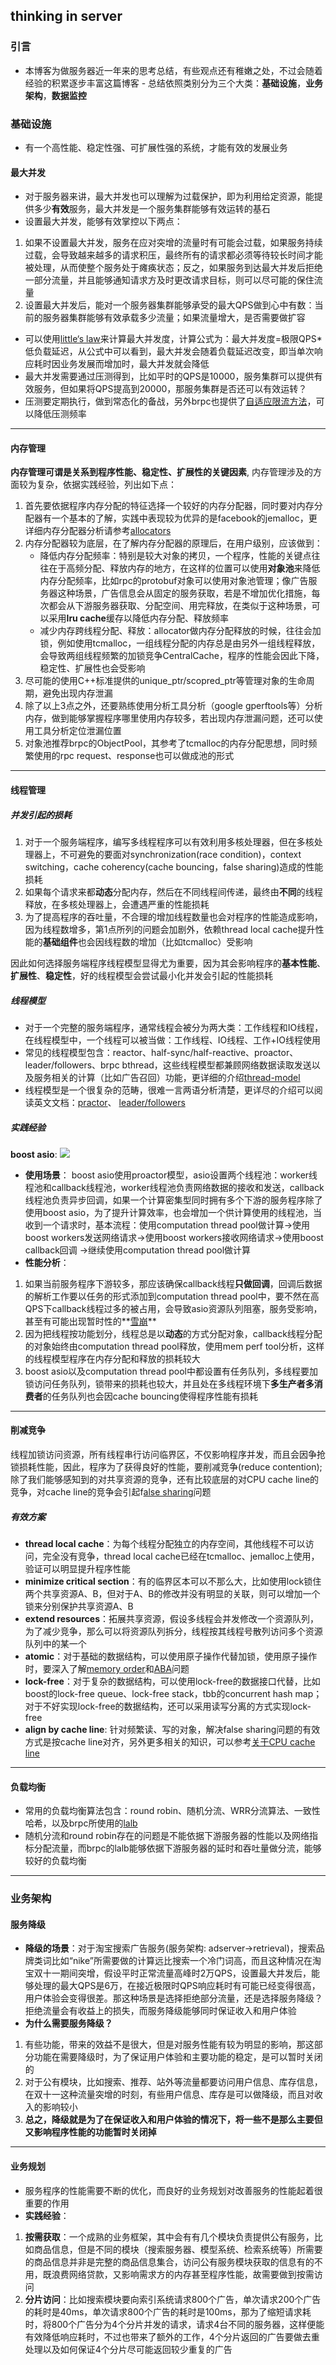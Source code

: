 ## thinking in server

### 引言
- 本博客为做服务器近一年来的思考总结，有些观点还有稚嫩之处，不过会随着经验的积累逐步丰富这篇博客 - 总结依照类别分为三个大类：**基础设施**，**业务架构**，**数据监控**

### 基础设施
- 有一个高性能、稳定性强、可扩展性强的系统，才能有效的发展业务
#### 最大并发
- 对于服务器来讲，最大并发也可以理解为过载保护，即为利用给定资源，能提供多少**有效**服务，最大并发是一个服务集群能够有效运转的基石
- 设置最大并发，能够有效掌控以下两点：
1. 如果不设置最大并发，服务在应对突增的流量时有可能会过载，如果服务持续过载，会导致越来越多的请求积压，最终所有的请求都必须等待较长时间才能被处理，从而使整个服务处于瘫痪状态；反之，如果服务到达最大并发后拒绝一部分流量，并且能够通知请求方及时更改请求目标，则可以尽可能的保住流量
2. 设置最大并发后，能对一个服务器集群能够承受的最大QPS做到心中有数：当前的服务器集群能够有效承载多少流量；如果流量增大，是否需要做扩容
- 可以使用[little‘s law](https://en.wikipedia.org/wiki/Little%27s_law)来计算最大并发度，计算公式为：最大并发度=极限QPS*低负载延迟，从公式中可以看到，最大并发会随着负载延迟改变，即当单次响应耗时因业务发展而增加时，最大并发就会降低
- 最大并发需要通过压测得到，比如平时的QPS是10000，服务集群可以提供有效服务，但如果将QPS提高到20000，那服务集群是否还可以有效运转？
- 压测要定期执行，做到常态化的备战，另外brpc也提供了[自适应限流方法](https://github.com/brpc/brpc/blob/master/docs/cn/auto_concurrency_limiter.md)，可以降低压测频率

****

#### 内存管理
 **内存管理可谓是关系到程序性能、稳定性、扩展性的关键因素**, 内存管理涉及的方面较为复杂，依据实践经验，列出如下点：
1. 首先要依据程序内存分配的特征选择一个较好的内存分配器，同时要对内存分配器有一个基本的了解，实践中表现较为优异的是facebook的jemalloc，更详细内存分配器分析请参考[allocators](https://github.com/paddington1228/blogs/blob/master/doc/malloc.md)
2. 内存分配器较为底层，在了解内存分配器的原理后，在用户级别，应该做到：
   - 降低内存分配频率：特别是较大对象的拷贝，一个程序，性能的关键点往往在于高频分配、释放内存的地方，在这样的位置可以使用**对象池**来降低内存分配频率，比如rpc的protobuf对象可以使用对象池管理；像广告服务器这种场景，广告信息会从固定的服务获取，若是不增加优化措施，每次都会从下游服务器获取、分配空间、用完释放，在类似于这种场景，可以采用**lru cache**缓存以降低内存分配、释放频率
   - 减少内存跨线程分配、释放：allocator做内存分配释放的时候，往往会加锁，例如使用tcmalloc，一组线程分配的内存总是由另外一组线程释放，会导致两组线程频繁的加锁竞争CentralCache，程序的性能会因此下降，稳定性、扩展性也会受影响
3. 尽可能的使用C++标准提供的unique_ptr/scopred_ptr等管理对象的生命周期，避免出现内存泄漏
4. 除了以上3点之外，还要熟练使用分析工具分析（google gperftools等）分析内存，做到能够掌握程序哪里使用内存较多，若出现内存泄漏问题，还可以使用工具分析定位泄漏位置
5. 对象池推荐brpc的ObjectPool，其参考了tcmalloc的内存分配思想，同时频繁使用的rpc request、response也可以做成池的形式

****

#### 线程管理
##### 并发引起的损耗
1. 对于一个服务端程序，编写多线程程序可以有效利用多核处理器，但在多核处理器上，不可避免的要面对synchronization(race condition)，context switching，cache coherency(cache bouncing，false sharing)造成的性能损耗
2. 如果每个请求来都**动态**分配内存，然后在不同线程间传递，最终由**不同**的线程释放，在多核处理器上，会遭遇严重的性能损耗
3. 为了提高程序的吞吐量，不合理的增加线程数量也会对程序的性能造成影响，因为线程数增多，第1点所列的问题会加剧外，依赖thread local cache提升性能的**基础组件**也会因线程数的增加（比如tcmalloc）受影响

因此如何选择服务端程序线程模型显得尤为重要，因为其会影响程序的**基本性能**、**扩展性**、**稳定性**，好的线程模型会尝试最小化并发会引起的性能损耗

##### 线程模型
- 对于一个完整的服务端程序，通常线程会被分为两大类：工作线程和IO线程，在线程模型中，一个线程可以被当做：工作线程、IO线程、工作+IO线程使用
- 常见的线程模型包含：reactor、half-sync/half-reactive、proactor、leader/followers、brpc bthread，这些线程模型都兼顾网络数据读取发送以及服务相关的计算（比如广告召回）功能，更详细的介绍[thread-model](https://github.com/paddington1228/blogs/blob/master/doc/thread-model.md)
- 线程模型是一个很复杂的范畴，很难一言两语分析清楚，更详尽的介绍可以阅读英文文档：[practor](https://github.com/paddington1228/blogs/blob/master/papers/proactor.pdf)、 [leader/followers](https://github.com/paddington1228/blogs/blob/master/papers/leader-followers.pdf)

##### 实践经验
**boost asio**:
![](https://github.com/paddington1228/blogs/blob/master/images/thinking-in-server/thread-model-sample-1.png)


- **使用场景**： boost asio使用proactor模型，asio设置两个线程池：worker线程池和callback线程池，worker线程池负责网络数据的接收和发送，callback线程池负责异步回调，如果一个计算密集型同时拥有多个下游的服务程序除了使用boost asio，为了提升计算效率，也会增加一个供计算使用的线程池，当收到一个请求时，基本流程：使用computation thread pool做计算->使用boost workers发送网络请求->使用boost workers接收网络请求->使用boost callback回调 ->继续使用computation thread pool做计算
- **性能分析**：
1. 如果当前服务程序下游较多，那应该确保callback线程**只做回调**，回调后数据的解析工作要以任务的形式添加到computation thread pool中，要不然在高QPS下callback线程过多的被占用，会导致asio资源队列阻塞，服务受影响，甚至有可能出现暂时性的**[雪崩](https://github.com/brpc/brpc/blob/master/docs/cn/avalanche.md)**
2. 因为把线程按功能划分，线程总是以**动态**的方式分配对象，callback线程分配的对象始终由computation thread pool释放，使用mem perf tool分析，这样的线程模型程序在内存分配和释放的损耗较大
3. boost asio以及computation thread pool中都设置有任务队列，多线程要加锁访问任务队列，锁带来的损耗也较大，并且处在多线程环境下**多生产者多消费者**的任务队列也会因cache bouncing使得程序性能有损耗


****

#### 削减竞争
线程加锁访问资源，所有线程串行访问临界区，不仅影响程序并发，而且会因争抢锁损耗性能，因此，程序为了获得良好的性能，要削减竞争(reduce contention); 除了我们能够感知到的对共享资源的竞争，还有比较底层的对CPU cache line的竞争，对cache line的竞争会引起f[alse sharing](https://github.com/paddington1228/blogs/blob/master/papers/cache%20line.pdf)问题

##### 有效方案
- **thread local cache**：为每个线程分配独立的内存空间，其他线程不可以访问，完全没有竞争，thread local cache已经在tcmalloc、jemalloc上使用，验证可以明显提升程序性能
- **minimize critical section**：有的临界区本可以不那么大，比如使用lock锁住两个共享资源A、B，但对于A、B的修改并没有明显的关联，则可以增加一个锁来分别保护共享资源A、B
- **extend resources**：拓展共享资源，假设多线程会并发修改一个资源队列，为了减少竞争，那么可以将资源队列拆分，线程按其线程号散列访问多个资源队列中的某一个
- **atomic**：对于基础的数据结构，可以使用原子操作代替加锁，使用原子操作时，要深入了解[memory order](http://senlinzhan.github.io/2017/12/04/cpp-memory-order/)和[ABA](https://en.wikipedia.org/wiki/ABA_problem)问题
- **lock-free**：对于复杂的数据结构，可以使用lock-free的数据接口代替，比如boost的lock-free queue、lock-free stack，tbb的concurrent hash map；对于不好实现lock-free的数据结构，还可以采用读写分离的方式实现lock-free
- **align by cache line**: 针对频繁读、写的对象，解决false sharing问题的有效方式是按cache line对齐，另外更多相关的知识，可以参考[关于CPU cache line](http://cenalulu.github.io/linux/all-about-cpu-cache/)

****

#### 负载均衡
- 常用的负载均衡算法包含：round robin、随机分流、WRR分流算法、一致性哈希，以及brpc所使用的[lalb](https://github.com/brpc/brpc/blob/master/docs/cn/lalb.md)
- 随机分流和round robin存在的问题是不能依据下游服务器的性能以及网络指标分配流量，而brpc的lalb能够依据下游服务器的延时和吞吐量做分流，能够较好的负载均衡

****

### 业务架构

#### 服务降级
- **降级的场景**：对于淘宝搜索广告服务(服务架构: adserver->retrieval)，搜索品牌类词比如“nike”所需要做的计算远比搜索一个冷门词高，而且这种情况在淘宝双十一期间突增，假设平时正常流量高峰时2万QPS，设置最大并发后，能够处理的最大QPS是6万，在接近极限时QPS响应耗时有可能已经变得很高，用户体验会变得很差。那这种场景是选择拒绝部分流量，还是选择服务降级？拒绝流量会有收益上的损失，而服务降级能够同时保证收入和用户体验
- **为什么需要服务降级？**
1. 有些功能，带来的效益不是很大，但是对服务性能有较为明显的影响，那这部分功能在需要降级时，为了保证用户体验和主要功能的稳定，是可以暂时关闭的
2. 对于公有模块，比如搜索、推荐、站外等流量都要访问用户信息、库存信息，在双十一这种流量突增的时刻，有些用户信息、库存是可以做降级，而且对收入的影响较小
3. **总之，降级就是为了在保证收入和用户体验的情况下，将一些不是那么主要但又影响程序性能的功能暂时关闭掉**

****

#### 业务规划
- 服务程序的性能需要不断的优化，而良好的业务规划对改善服务的性能起着很重要的作用
- **实践经验**：
1. **按需获取**：一个成熟的业务框架，其中会有有几个模块负责提供公有服务，比如商品信息，但是不同的模块（搜索服务器、模型系统、检索系统等）所需要的商品信息并非是完整的商品信息集合，访问公有服务模块获取的信息有的不用，既浪费网络贷款，又影响需求方的内存甚至程序性能，故需要做到按需访问
2. **分片访问**：比如搜索模块要向索引系统请求800个广告，单次请求200个广告的耗时是40ms，单次请求800个广告的耗时是100ms，那为了缩短请求耗时，将800个广告分为4个分片并发的请求，请求4台不同的服务器，这样便能有效降低响应耗时，不过也带来了额外的工作，4个分片返回的广告要做去重处理以及如何保证4个分片尽可能返回较少重复的广告
